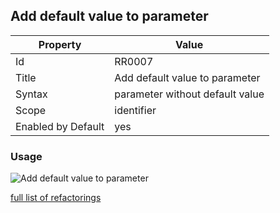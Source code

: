 ## Add default value to parameter

Property | Value
--- | --- 
Id | RR0007
Title | Add default value to parameter
Syntax | parameter without default value
Scope | identifier
Enabled by Default | yes

### Usage

![Add default value to parameter](../../images/refactorings/AddDefaultValueToParameter.png)

[full list of refactorings](Refactorings.md)

